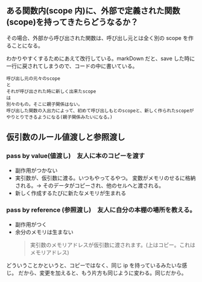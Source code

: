 ## ある関数内(scope 内)に、外部で定義された関数(scope)を持ってきたらどうなるか？

その場合、外部から呼び出された関数は、呼び出し元とは全く別の scope を作ることになる。

わかりやすくするためにあえて改行している。markDown だと、save した時に一行に戻されてしまうので、コードの中に書いている。

```
呼び出し元の元々のscope
と
それが呼び出された時に新しく出来たscope
は
別々のもの。そこに親子関係はない。
呼び出した関数の入出力によって、初めて呼び出しもとのscopeと、新しく作られたscopeがやりとりできるようになる(親子関係みたいになる。)
```

## 仮引数のルール値渡しと参照渡し

### pass by value(値渡し)　友人に本のコピーを渡す

- 副作用がつかない
- 実引数が、仮引数に渡る。いつもやってるやつ。
  変数がメモリのせるに格納される。→ そのデータがコピーされ、他のセルへと渡される。
- 新しく作成するたびに新たなメモリが生まれる

### pass by reference (参照渡し)　友人に自分の本棚の場所を教える。

- 副作用がつく
- 余分のメモリは生まない
  > 実引数のメモリアドレスが仮引数に渡されます。(上はコピー。これはメモリアドレス)

どういうことかというと、コピーではなく、同じ ip を持っているみたいな感じ。
だから、変更を加えると、もう片方も同じように変わる。同じだから。
